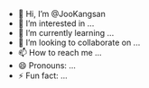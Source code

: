 - 👋 Hi, I’m @JooKangsan
- 👀 I’m interested in ...
- 🌱 I’m currently learning ...
- 💞️ I’m looking to collaborate on ...
- 📫 How to reach me ...
- 😄 Pronouns: ...
- ⚡ Fun fact: ...

<!---
JooKangsan/JooKangsan is a ✨ special ✨ repository because its `README.md` (this file) appears on your GitHub profile.
You can click the Preview link to take a look at your changes.
--->
